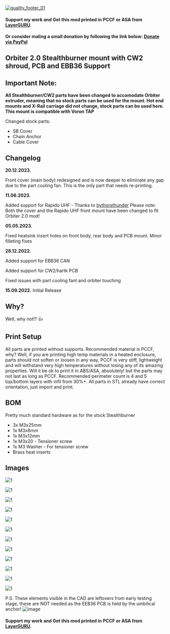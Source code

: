 [![quality_footer_01](https://user-images.githubusercontent.com/74976689/211813069-14bc61b6-7e83-4545-9fdf-7c2d451e0e5c.jpg)](https://layerguru.com/product/voron-stealthburner-orbiter-2-0/)

#### Support my work and Get this mod printed in PCCF or ASA from [LayerGURU](https://layerguru.com/product/voron-stealthburner-orbiter-2-0/).
#### Or consider maling a small donation by following the link below: [Donate via PayPal](https://www.paypal.com/donate/?hosted_button_id=JEFNGBEDW79CC)

## Orbiter 2.0 Stealthburner mount with CW2 shroud, PCB and EBB36 Support

## Important Note:

**All Stealthburner/CW2 parts have been changed to accomodate Orbiter extruder, meaning that no stock parts can be used for the mount. Hot end mounts and X-Rail carriage did not change, stock parts can be used here. This mount is compatible with Voron TAP**

Changed stock parts:

- SB Cover
- Chain Anchor
- Cable Cover

## Changelog
**20.12.2023.**

Front cover (main body) redesigned and is now deeper to eliminate any gap due to the part cooling fan. This is the only part that needs re-printing.

**11.06.2023.**

Added support for Rapido UHF - Thanks to [bythorsthunder](https://github.com/VoronDesign/VoronUsers/tree/master/printer_mods/bythorsthunder/Stealthburner_Rapido_Uhf)
Please note: Both the cover and the Rapido UHF front mount have been changed to fit Orbiter 2.0 mod!


**05.05.2023.**

Fixed heatsink insert holes on front body, rear body and PCB mount.
Minor filleting fixes

**28.12.2022.**

Added support for EBB36 CAN

Added support for CW2/hartk PCB

Fixed issues with part cooling fant and orbiter touching

**15.09.2022.**
Initial Release








## Why?

Well, why not!? 👍

## Print Setup

All parts are printed without supports. Recommended material is PCCF, why? Well, if you are printing high temp materials in a heated enclosure, parts should not soften or loosen in any way, PCCF is very stiff, lightweight and will withstand very high temperatures without losing any of its amazing properties. Will it be ok to print it in ABS/ASA, absolutely! but the parts may not last as long as PCCF. Recommended perimeter count is 4 and 5 top/bottom layers with infil from 30%+. All parts in STL already have correct orientation, just import and print.


## BOM

Pretty much standard hardware as for the stock Stealthburner

- 3x M3x25mm
- 1x M3x8mm
- 1x M3x12mm
- 1x M3x20 - Tensioner screw
- 1x M3 Washer - For tensioner screw
- Brass heat inserts


## Images

![1](/Orbiter_2.0_SB_CW2_Enclosed/Images/Orbiter_2.0_SB_CW2_Enclosed__006.jpg)

![1](/Orbiter_2.0_SB_CW2_Enclosed/Images/Orbiter_2.0_SB_CW2_Enclosed__007.jpg)

![1](/Orbiter_2.0_SB_CW2_Enclosed/Images/Orbiter_2.0_SB_CW2_Enclosed__008.jpg)

![1](/Orbiter_2.0_SB_CW2_Enclosed/Images/Orbiter_2.0_SB_CW2_Enclosed__009.jpg)

![1](/Orbiter_2.0_SB_CW2_Enclosed/Images/Orbiter_2.0_SB_CW2_Enclosed__010.jpg)

![1](/Orbiter_2.0_SB_CW2_Enclosed/Images/Orbiter_2.0_SB_CW2_Enclosed__011.jpg)

![1](/Orbiter_2.0_SB_CW2_Enclosed/Images/Orbiter_2.0_SB_CW2_Enclosed__012.jpg)

![1](/Orbiter_2.0_SB_CW2_Enclosed/Images/Orbiter_2.0_SB_CW2_Enclosed__001.jpg)

![1](/Orbiter_2.0_SB_CW2_Enclosed/Images/Orbiter_2.0_SB_CW2_Enclosed__003.jpg)

![1](/Orbiter_2.0_SB_CW2_Enclosed/Images/Orbiter_2.0_SB_CW2_Enclosed__004.jpg)

![1](/Orbiter_2.0_SB_CW2_Enclosed/Images/Orbiter_2.0_SB_CW2_Enclosed__005.jpg)

![1](/Orbiter_2.0_SB_CW2_Enclosed/Images/Orbiter_2.0_SB_CW2_Enclosed__002.jpg)

P.S. These elements visible in the CAD are leftovers from early testing stage, these are NOT needed as the EEB36 PCB is held by the umbilical anchor!
![image](https://user-images.githubusercontent.com/74976689/236455839-efc96d1c-4cca-4bc2-8c47-83b186b691b5.png)


#### Support my work and Get this mod printed in PCCF or ASA from [LayerGURU](https://layerguru.com/product/voron-stealthburner-orbiter-2-0/).
